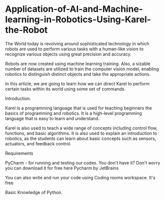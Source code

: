 # Application-of-AI-and-Machine-learning-in-Robotics-Using-Karel-the-Robot
The World today is revolving around sophisticated technology in which robots are used to perform various tasks with a human-like vision to recognize various objects using great precision and accuracy.

Robots are now created using machine learning training. Also, a sizable number of datasets are utilized to train the computer vision model, enabling robotics to distinguish distinct objects and take the appropriate actions.

In this article, we are going to learn how we can direct Karel to perform certain tasks within its world using some set of commands.

Introduction.

Karel is a programming language that is used for teaching beginners the basics of programming and robotics. It is a high-level programming language that is easy to learn and understand.

Karel is also used to teach a wide range of concepts including control flow, functions, and basic algorithms. It is also used to explain an introduction to robotics, as the students can learn about basic concepts such as sensors, actuators, and feedback control.

Requirements

PyCharm - for running and testing our codes. You don't have it? Don't worry you can download it for free here Pycharm by JetBrains

You can also write and run your code using Coding rooms workspace. It's free

Basic Knowledge of Python.
